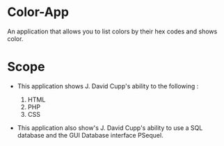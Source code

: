 # Color-App
An application that allows you to list colors by their hex codes and shows color. 

# Scope

- This application shows J. David Cupp's ability to the following :
	1. HTML
	2. PHP
	3. CSS

- This application also show's J. David Cupp's ability to use a SQL database and the GUI Database interface PSequel. 



